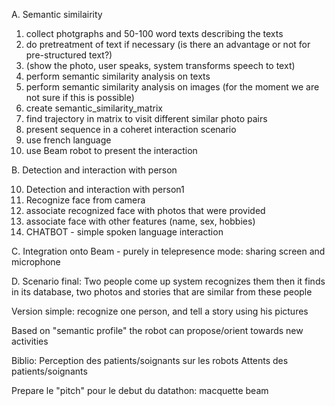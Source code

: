 A. Semantic similairity
1.  collect photgraphs and 50-100 word texts describing the texts
2.  do pretreatment of text if necessary (is there an advantage or not for pre-structured text?)
3.  (show the photo, user speaks, system transforms speech to text)
4.  perform semantic similarity analysis on texts
5.  perform semantic similarity analysis on images (for the moment we are not sure if this is possible)
6.  create semantic_similarity_matrix
6.  find trajectory in matrix to visit different similar photo pairs
7.  present sequence in a coheret interaction scenario
8.  use french language
9.  use Beam robot to present the interaction

B. Detection and interaction with person

10. Detection and interaction with person1 
11. Recognize face from camera
12. associate recognized face with photos that were provided
13. associate face with other features (name, sex, hobbies)
14. CHATBOT - simple spoken language interaction

C. Integration onto Beam - purely in telepresence mode: sharing screen and microphone

D.  Scenario final:
Two people come up
system recognizes them
then it finds in its database, two photos and stories that are similar from these people

Version simple:  recognize one person, and tell a story using his pictures

Based on "semantic profile" the robot can propose/orient towards new activities

Biblio:
Perception des patients/soignants sur les robots
Attents des patients/soignants

Prepare le "pitch" pour le debut du datathon: macquette beam

